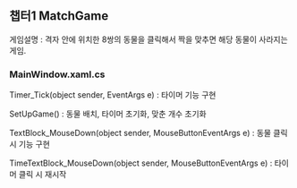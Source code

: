 ## 챕터1 MatchGame

게임설명 : 격자 안에 위치한 8쌍의 동물을 클릭해서 짝을 맞추면 해당 동물이 사라지는 게임.

### MainWindow.xaml.cs

Timer_Tick(object sender, EventArgs e) : 타이머 기능 구현

SetUpGame() : 동물 배치, 타이머 초기화, 맞춘 개수 초기화

TextBlock_MouseDown(object sender, MouseButtonEventArgs e) : 동물 클릭 시 기능 구현

TimeTextBlock_MouseDown(object sender, MouseButtonEventArgs e) : 타이머 클릭 시 재시작




